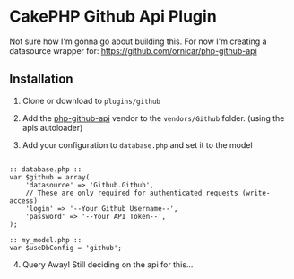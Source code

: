 # CakePHP Github Api Plugin

Not sure how I'm gonna go about building this. For now I'm creating a datasource wrapper for:
https://github.com/ornicar/php-github-api

## Installation

1. Clone or download to `plugins/github`

2. Add the [php-github-api](https://github.com/ornicar/php-github-api) vendor to the `vendors/Github` folder. (using the apis autoloader)

3. Add your configuration to `database.php` and set it to the model

<pre><code>
:: database.php ::
var $github = array(
	'datasource' => 'Github.Github',
	// These are only required for authenticated requests (write-access)
	'login' => '--Your Github Username--',
	'password' => '--Your API Token--',
);

:: my_model.php ::
var $useDbConfig = 'github';
</code></pre>

4. Query Away! Still deciding on the api for this...

